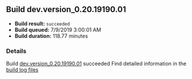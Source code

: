 ## Build dev.version_0.20.19190.01
- **Build result:** `succeeded`
- **Build queued:** 7/9/2019 3:00:01 AM
- **Build duration:** 118.77 minutes
### Details
Build [dev.version_0.20.19190.01](https://winappstudio.visualstudio.com/web/build.aspx?pcguid=a4ef43be-68ce-4195-a619-079b4d9834c2&builduri=vstfs%3a%2f%2f%2fBuild%2fBuild%2f29311) succeeded
Find detailed information in the [build log files](https://uwpctdiags.blob.core.windows.net/buildlogs/dev.version_0.20.19190.01_logs.zip)
